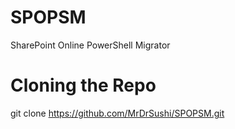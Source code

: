 # SPOPSM
SharePoint Online PowerShell Migrator

# Cloning the Repo
git clone https://github.com/MrDrSushi/SPOPSM.git